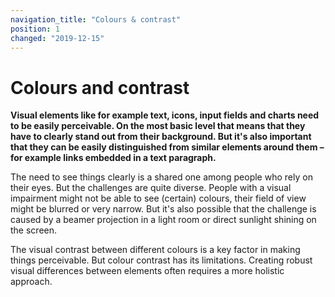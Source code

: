 ```yaml
---
navigation_title: "Colours & contrast"
position: 1
changed: "2019-12-15"
---
```


# Colours and contrast

**Visual elements like for example text, icons, input fields and charts need to be easily perceivable. On the most basic level that means that they have to clearly stand out from their background. But it's also important that they can be easily distinguished from similar elements around them – for example links embedded in a text paragraph.** 

The need to see things clearly is a shared one among people who rely on their eyes. But the challenges are quite diverse. People with a visual impairment might not be able to see (certain) colours, their field of view might be blurred or very narrow. But it's also possible that the challenge is caused by a beamer projection in a light room or direct sunlight shining on the screen.

The visual contrast between different colours is a key factor in making things perceivable. But colour contrast has its limitations. Creating robust visual differences between elements often requires a more holistic approach. 